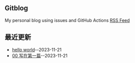 ## Gitblog
My personal blog using issues and GitHub Actions 
[RSS Feed](https://raw.githubusercontent.com/justin-xjp/gitblog/master/feed.xml)

## 最近更新
- [hello world](https://github.com/justin-xjp/gitblog/issues/2)--2023-11-21
- [00 写在第一篇](https://github.com/justin-xjp/gitblog/issues/1)--2023-11-21
